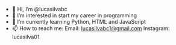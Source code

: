 - 👋 Hi, I’m @lucasilvabc
- 👀 I’m interested in start my career in programming
- 🌱 I’m currently learning Python, HTML and JavaScript
- 📫 How to reach me: 
                       Email: lucasilvabc1@gmail.com
                       Instagram: lucasilva01

